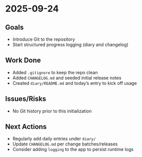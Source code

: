 # 2025-09-24

## Goals
- Introduce Git to the repository
- Start structured progress logging (diary and changelog)

## Work Done
- Added `.gitignore` to keep the repo clean
- Added `CHANGELOG.md` and seeded initial release notes
- Created `diary/README.md` and today’s entry to kick off usage

## Issues/Risks
- No Git history prior to this initialization

## Next Actions
- Regularly add daily entries under `diary/`
- Update `CHANGELOG.md` per change batches/releases
- Consider adding `logging` to the app to persist runtime logs

